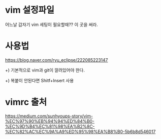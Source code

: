 # vim 설정파일
어느날 갑자기 vim 세팅이 필요할때?? 이 곳을 써라.

# 사용법
https://blog.naver.com/ryu_eclipse/222085223147

+) 기본적으로 vim과 git이 깔려있어야 한다.

+) 복붙이 안된다면 Shitf+Insert 사용


# vimrc 출처
https://medium.com/sunhyoups-story/vim-%EC%97%90%EB%94%94%ED%84%B0-%EC%9D%B4%EC%81%98%EA%B2%8C-%EC%82%AC%EC%9A%A9%ED%95%98%EA%B8%B0-5b6b8d546017
